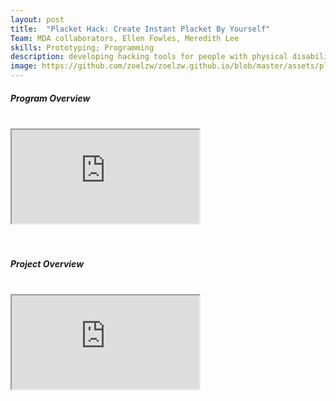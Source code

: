 ```yaml
---
layout: post
title:  "Placket Hack: Create Instant Placket By Yourself"
Team: MDA collaborators, Ellen Fowles, Meredith Lee
skills: Prototyping; Programming 
description: developing hacking tools for people with physical disabilities
image: https://github.com/zoelzw/zoelzw.github.io/blob/master/assets/placket.png?raw=true
---
```

<div class="row">
  <div class="col-md-3">
    <h5 class="Heading"> Program Overview </h5>
    <br>
  </div>
  
  <div class="col-md-9">
    <div class="d-flex justify-content-center embed-responsive embed-responsive-16by9">
      <iframe class="embed-responsive-item" src="https://www.youtube.com/embed/qJjRVBIzBZ0" allowfullscreen></iframe>
    </div>
    <br>
  </div>
</div>

<div class="row">
  <div class="col-md-3">
    <br>
    <h5 class="Heading"> Project Overview </h5>
  </div>
  
  <div class="col-md-9">
    <br>
    <div class="d-flex justify-content-center embed-responsive embed-responsive-16by9">
      <iframe class="embed-responsive-item" src="https://www.youtube.com/embed/lYK7SriNFOM" allowfullscreen></iframe>
    </div>
  </div>
</div>


